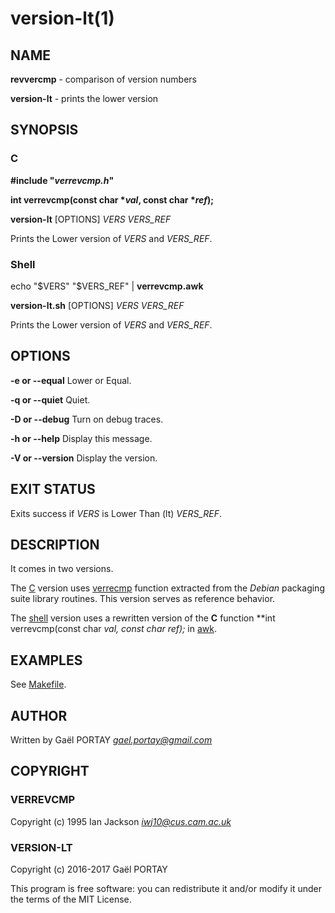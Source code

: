 # version-lt(1)

## NAME

**revvercmp** - comparison of version numbers

**version-lt** - prints the lower version

## SYNOPSIS

### C

**#include "_verrevcmp.h_"**

**int verrevcmp(const char \*_val_, const char \*_ref_);**

**version-lt** [OPTIONS] *VERS* *VERS_REF*

Prints the Lower version of *VERS* and *VERS_REF*.

### Shell

echo "$VERS" "$VERS\_REF" | **verrevcmp.awk**

**version-lt.sh** [OPTIONS] *VERS* *VERS_REF*

Prints the Lower version of *VERS* and *VERS_REF*.

## OPTIONS

**-e or --equal**
	Lower or Equal.

**-q or --quiet**
	Quiet.

**-D or --debug**
	Turn on debug traces.

**-h or --help**
	Display this message.

**-V or --version**
	Display the version.

## EXIT STATUS

Exits success if *VERS* is Lower Than (lt) *VERS_REF*.

## DESCRIPTION

It comes in two versions.

The [C](version-lt.c) version uses [verrecmp](verrevcmp.h#L20-L45) function
extracted from the _Debian_ packaging suite library routines. This version
serves as reference behavior.

The [shell](version-lt.sh) version uses a rewritten version of the **C**
function **int verrevcmp(const char *_val_, const char *_ref_);** in
[awk](verrevcmp.awk).

## EXAMPLES

See [Makefile](Makefile#L17-L42).

## AUTHOR

Written by Gaël PORTAY *gael.portay@gmail.com*

## COPYRIGHT

### VERREVCMP

Copyright (c) 1995 Ian Jackson *iwj10@cus.cam.ac.uk*

### VERSION-LT

Copyright (c) 2016-2017 Gaël PORTAY

This program is free software: you can redistribute it and/or modify it under
the terms of the MIT License.

